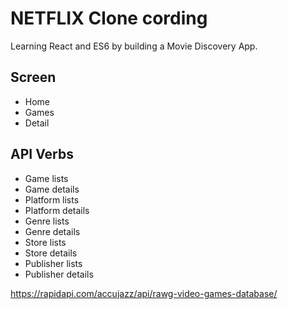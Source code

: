 # NETFLIX Clone cording

Learning React and ES6 by building a Movie Discovery App.

## Screen

- Home
- Games
- Detail

## API Verbs

- Game lists
- Game details
- Platform lists
- Platform details
- Genre lists
- Genre details
- Store lists
- Store details
- Publisher lists
- Publisher details

https://rapidapi.com/accujazz/api/rawg-video-games-database/